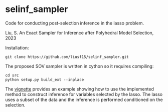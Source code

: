 # selinf_sampler

Code for conducting post-selection inference in the lasso problem.

Liu, S. An Exact Sampler for Inference after Polyhedral Model Selection, 2023


Installation:
```
git clone https://github.com/liusf15/selinf_sampler.git
```

The proposed SOV sampler is written in cython so it requires compiling:
```
cd src
python setup.py build_ext --inplace
```

The [vignette](examples/vignette.ipynb) provides an example showing how to use the implemented method to construct inference for variables selected by the lasso. The lasso uses a subset of the data and the inference is performed conditioned on the selection.